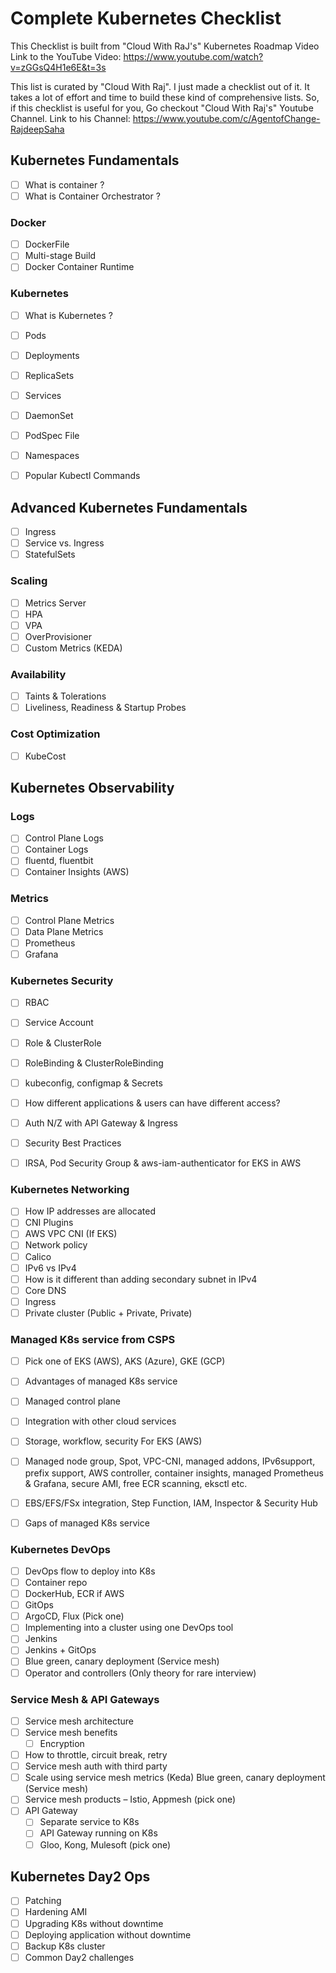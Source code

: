 # Complete Kubernetes Checklist

This Checklist is built from "Cloud With RaJ's" Kubernetes Roadmap Video
Link to the YouTube Video:
https://www.youtube.com/watch?v=zGGsQ4H1e6E&t=3s

This list is curated by "Cloud With Raj". I just made a checklist out of it. It takes a lot of effort and time to build these kind of comprehensive lists. So, if this checklist is useful for you, Go checkout "Cloud With Raj's" Youtube Channel.
Link to his Channel: https://www.youtube.com/c/AgentofChange-RajdeepSaha

## Kubernetes Fundamentals

- [ ] What is container ?
- [ ] What is Container Orchestrator ?
### Docker
- [ ] DockerFile
- [ ] Multi-stage Build
- [ ] Docker Container Runtime

### Kubernetes
- [ ] What is Kubernetes ?
- [ ] Pods
- [ ] Deployments
- [ ] ReplicaSets
- [ ] Services
- [ ] DaemonSet
- [ ] PodSpec File
- [ ] Namespaces
- [ ] Popular Kubectl Commands


## Advanced Kubernetes Fundamentals
- [ ] Ingress
- [ ] Service vs. Ingress
- [ ] StatefulSets

### Scaling
- [ ] Metrics Server 
- [ ] HPA
- [ ] VPA
- [ ] OverProvisioner
- [ ] Custom Metrics (KEDA)

### Availability
- [ ] Taints & Tolerations
- [ ] Liveliness, Readiness & Startup Probes

### Cost Optimization
- [ ] KubeCost

## Kubernetes Observability
### Logs
- [ ] Control Plane Logs
- [ ] Container Logs
- [ ] fluentd, fluentbit
- [ ] Container Insights (AWS)

### Metrics
- [ ] Control Plane Metrics
- [ ] Data Plane Metrics
- [ ] Prometheus
- [ ] Grafana

### Kubernetes Security
- [ ] RBAC
- [ ] Service Account
- [ ] Role & ClusterRole
- [ ] RoleBinding & ClusterRoleBinding
- [ ] kubeconfig, configmap & Secrets
- [ ] How different applications & users can have different access?
- [ ] Auth N/Z with API Gateway & Ingress
- [ ] Security Best Practices
- [ ] IRSA, Pod Security Group & aws-iam-authenticator for EKS in AWS


### Kubernetes Networking
- [ ] How IP addresses are allocated
- [ ] CNI Plugins
- [ ] AWS VPC CNI (If EKS)
- [ ] Network policy
- [ ] Calico
- [ ] IPv6 vs IPv4
- [ ] How is it different than adding secondary subnet in IPv4
- [ ] Core DNS
- [ ] Ingress
- [ ] Private cluster (Public + Private, Private)

### Managed K8s service from CSPS
- [ ] Pick one of EKS (AWS), AKS (Azure), GKE (GCP) 
- [ ] Advantages of managed K8s service
- [ ] Managed control plane
- [ ] Integration with other cloud services
- [ ] Storage, workflow, security For EKS (AWS)
- [ ] Managed node group, Spot, VPC-CNI, managed addons, IPv6support, prefix support, AWS controller, container insights, managed Prometheus & Grafana,           secure AMI, free ECR scanning, eksctl etc.
- [ ] EBS/EFS/FSx integration, Step Function, IAM, Inspector & Security Hub
- [ ] Gaps of managed K8s service


### Kubernetes DevOps
- [ ] DevOps flow to deploy into K8s
- [ ] Container repo
- [ ] DockerHub, ECR if AWS 
- [ ] GitOps
- [ ] ArgoCD, Flux (Pick one)
- [ ] Implementing into a cluster using one DevOps tool
- [ ] Jenkins
- [ ] Jenkins + GitOps
- [ ] Blue green, canary deployment (Service mesh)
- [ ] Operator and controllers (Only theory for rare interview)

### Service Mesh & API Gateways
- [ ] Service mesh architecture
- [ ] Service mesh benefits
    - [ ]  Encryption
- [ ] How to throttle, circuit break, retry
- [ ] Service mesh auth with third party
- [ ] Scale using service mesh metrics (Keda) Blue green, canary deployment (Service mesh)
- [ ] Service mesh products – Istio, Appmesh (pick one)
- [ ] API Gateway
    - [ ] Separate service to K8s
    - [ ] API Gateway running on K8s
    - [ ] Gloo, Kong, Mulesoft (pick one)

## Kubernetes Day2 Ops
- [ ] Patching
- [ ] Hardening AMI
- [ ] Upgrading K8s without downtime
- [ ] Deploying application without downtime
- [ ] Backup K8s cluster
- [ ] Common Day2 challenges
